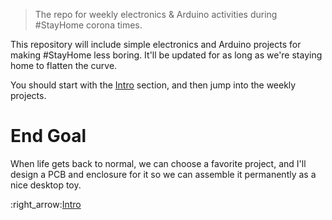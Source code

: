 > The repo for weekly electronics & Arduino activities during #StayHome corona times.

This repository will include simple electronics and Arduino projects for making #StayHome less boring.
It'll be updated for as long as we're staying home to flatten the curve.


You should start with the [Intro](Intro.md) section, and then jump into the weekly projects.


# End Goal
When life gets back to normal, we can choose a favorite project, and I'll design a PCB and enclosure for it so we can assemble it permanently as a nice desktop toy.


:right_arrow:[Intro](Intro.md)
